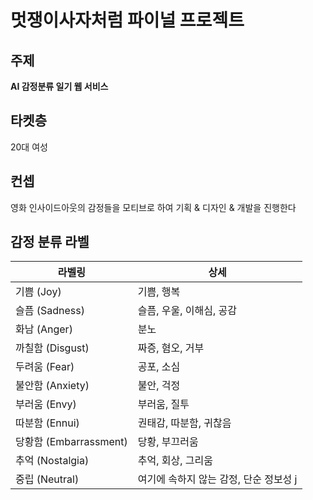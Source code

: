 # 멋쟁이사자처럼 파이널 프로젝트

## 주제
**AI 감정분류 일기 웹 서비스**

## 타켓층
20대 여성

## 컨셉
영화 인사이드아웃의 감정들을 모티브로 하여 기획 & 디자인 & 개발을 진행한다

## 감정 분류 라벨

라벨링|상세
-----|----
기쁨 (Joy)|기쁨, 행복
슬픔 (Sadness)|슬픔, 우울, 이해심, 공감
화남 (Anger)|분노
까칠함 (Disgust)|짜증, 혐오, 거부
두려움 (Fear)|공포, 소심
불안함 (Anxiety)|불안, 걱정
부러움 (Envy)|부러움, 질투
따분함 (Ennui)|권태감, 따분함, 귀찮음
당황함 (Embarrassment)|당황, 부끄러움
추억 (Nostalgia)|추억, 회상, 그리움 
중립 (Neutral)|여기에 속하지 않는 감정, 단순 정보성 j